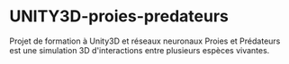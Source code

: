 # UNITY3D-proies-predateurs

Projet de formation à Unity3D et réseaux neuronaux
Proies et Prédateurs est une simulation 3D d'interactions entre plusieurs espèces vivantes.
